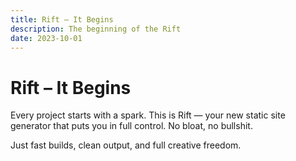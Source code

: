```yaml
---
title: Rift – It Begins  
description: The beginning of the Rift  
date: 2023-10-01  
---
```


# Rift – It Begins

Every project starts with a spark. This is Rift — your new static site generator that puts you in full control. No bloat, no bullshit.

Just fast builds, clean output, and full creative freedom.
